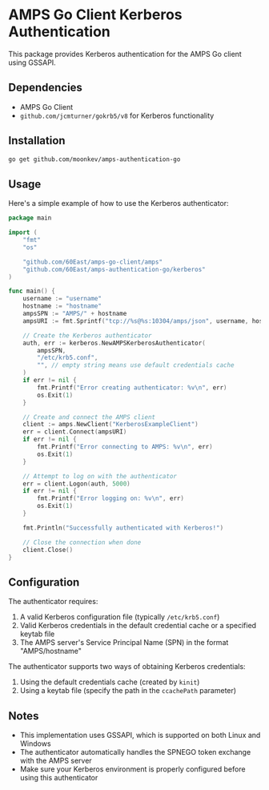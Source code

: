 # AMPS Go Client Kerberos Authentication

This package provides Kerberos authentication for the AMPS Go client using GSSAPI.

## Dependencies

- AMPS Go Client
- `github.com/jcmturner/gokrb5/v8` for Kerberos functionality

## Installation

```bash
go get github.com/moonkev/amps-authentication-go
```

## Usage

Here's a simple example of how to use the Kerberos authenticator:

```go
package main

import (
    "fmt"
    "os"

    "github.com/60East/amps-go-client/amps"
    "github.com/60East/amps-authentication-go/kerberos"
)

func main() {
    username := "username"
    hostname := "hostname"
    ampsSPN := "AMPS/" + hostname
    ampsURI := fmt.Sprintf("tcp://%s@%s:10304/amps/json", username, hostname)

    // Create the Kerberos authenticator
    auth, err := kerberos.NewAMPSKerberosAuthenticator(
        ampsSPN,
        "/etc/krb5.conf",
        "", // empty string means use default credentials cache
    )
    if err != nil {
        fmt.Printf("Error creating authenticator: %v\n", err)
        os.Exit(1)
    }

    // Create and connect the AMPS client
    client := amps.NewClient("KerberosExampleClient")
    err = client.Connect(ampsURI)
    if err != nil {
        fmt.Printf("Error connecting to AMPS: %v\n", err)
        os.Exit(1)
    }

    // Attempt to log on with the authenticator
    err = client.Logon(auth, 5000)
    if err != nil {
        fmt.Printf("Error logging on: %v\n", err)
        os.Exit(1)
    }

    fmt.Println("Successfully authenticated with Kerberos!")

    // Close the connection when done
    client.Close()
}
```

## Configuration

The authenticator requires:
1. A valid Kerberos configuration file (typically `/etc/krb5.conf`)
2. Valid Kerberos credentials in the default credential cache or a specified keytab file
3. The AMPS server's Service Principal Name (SPN) in the format "AMPS/hostname"

The authenticator supports two ways of obtaining Kerberos credentials:
1. Using the default credentials cache (created by `kinit`)
2. Using a keytab file (specify the path in the `ccachePath` parameter)

## Notes

- This implementation uses GSSAPI, which is supported on both Linux and Windows
- The authenticator automatically handles the SPNEGO token exchange with the AMPS server
- Make sure your Kerberos environment is properly configured before using this authenticator